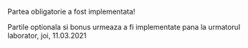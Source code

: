 Partea obligatorie a fost implementata!

Partile optionala si bonus urmeaza a fi implementate pana la urmatorul laborator, joi, 11.03.2021
